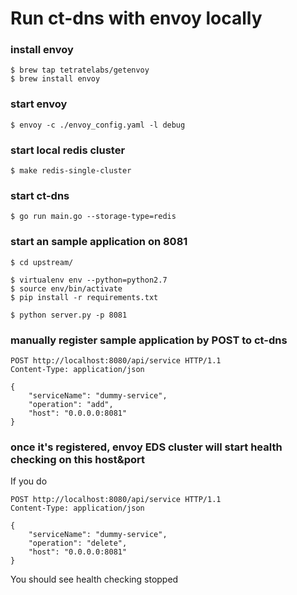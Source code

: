 # Run ct-dns with envoy locally

### install envoy

```
$ brew tap tetratelabs/getenvoy
$ brew install envoy
```

### start envoy

```
$ envoy -c ./envoy_config.yaml -l debug
```

### start local redis cluster

```
$ make redis-single-cluster
```

### start ct-dns

```
$ go run main.go --storage-type=redis
```

### start an sample application on 8081

```
$ cd upstream/

$ virtualenv env --python=python2.7
$ source env/bin/activate
$ pip install -r requirements.txt

$ python server.py -p 8081
```

### manually register sample application by POST to ct-dns

```
POST http://localhost:8080/api/service HTTP/1.1
Content-Type: application/json

{
    "serviceName": "dummy-service",
    "operation": "add",
    "host": "0.0.0.0:8081"
}
```

### once it's registered, envoy EDS cluster will start health checking on this host&port

If you do

```
POST http://localhost:8080/api/service HTTP/1.1
Content-Type: application/json

{
    "serviceName": "dummy-service",
    "operation": "delete",
    "host": "0.0.0.0:8081"
}
```

You should see health checking stopped
